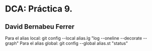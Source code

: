 # DCA: Práctica 9.
## David Bernabeu Ferrer

Para el alias local: git config --local alias.lg "log --oneline --decorate --graph"
Para el alias global: git config --global alias.st "status"
